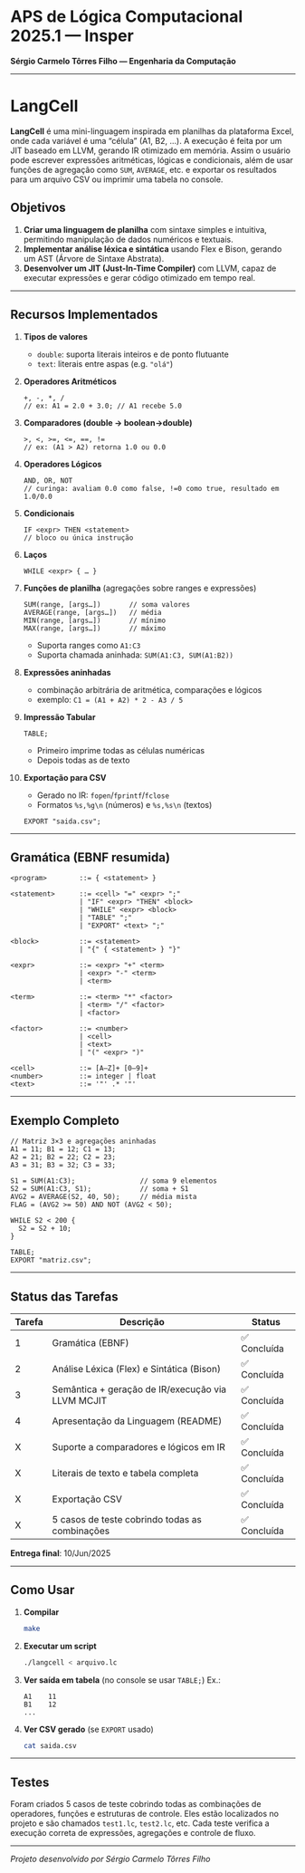 # APS de Lógica Computacional 2025.1 — Insper  
**Sérgio Carmelo Tôrres Filho — Engenharia da Computação**

---

# LangCell

**LangCell** é uma mini-linguagem inspirada em planilhas da plataforma Excel, onde cada variável é uma “célula” (A1, B2, …). A execução é feita por um JIT baseado em LLVM, gerando IR otimizado em memória. Assim o usuário pode escrever expressões aritméticas, lógicas e condicionais, além de usar funções de agregação como `SUM`, `AVERAGE`, etc. e exportar os resultados para um arquivo CSV ou imprimir uma tabela no console.
## Objetivos
1. **Criar uma linguagem de planilha** com sintaxe simples e intuitiva, permitindo manipulação de dados numéricos e textuais.
2. **Implementar análise léxica e sintática** usando Flex e Bison, gerando um AST (Árvore de Sintaxe Abstrata).
3. **Desenvolver um JIT (Just-In-Time Compiler)** com LLVM, capaz de executar expressões e gerar código otimizado em tempo real.

---

## Recursos Implementados

1. **Tipos de valores**  
   - `double`: suporta literais inteiros e de ponto flutuante  
   - `text`: literais entre aspas (e.g. `"olá"`)

2. **Operadores Aritméticos**  
    ```lc
    +, -, *, /  
    // ex: A1 = 2.0 + 3.0; // A1 recebe 5.0
    ```

3. **Comparadores (double → boolean→double)**

   ```lc
   >, <, >=, <=, ==, !=  
   // ex: (A1 > A2) retorna 1.0 ou 0.0
   ```

4. **Operadores Lógicos**

   ```lc
   AND, OR, NOT  
   // curinga: avaliam 0.0 como false, !=0 como true, resultado em 1.0/0.0
   ```

5. **Condicionais**

   ```lc
   IF <expr> THEN <statement>  
   // bloco ou única instrução
   ```

6. **Laços**

   ```lc
   WHILE <expr> { … }  
   ```

7. **Funções de planilha** (agregações sobre ranges e expressões)

   ```lc
   SUM(range, [args…])       // soma valores
   AVERAGE(range, [args…])   // média
   MIN(range, [args…])       // mínimo
   MAX(range, [args…])       // máximo
   ```

   * Suporta ranges como `A1:C3`
   * Suporta chamada aninhada: `SUM(A1:C3, SUM(A1:B2))`

8. **Expressões aninhadas**

   * combinação arbitrária de aritmética, comparações e lógicos
   * exemplo: `C1 = (A1 + A2) * 2 - A3 / 5`

9. **Impressão Tabular**

   ```lc
   TABLE;
   ```

   * Primeiro imprime todas as células numéricas
   * Depois todas as de texto

10. **Exportação para CSV**

    * Gerado no IR: `fopen`/`fprintf`/`fclose`
    * Formatos `%s,%g\n` (números) e `%s,%s\n` (textos)

    ```lc
    EXPORT "saida.csv";
    ```

---

## Gramática (EBNF resumida)

```ebnf
<program>        ::= { <statement> }

<statement>      ::= <cell> "=" <expr> ";" 
                 | "IF" <expr> "THEN" <block>
                 | "WHILE" <expr> <block>
                 | "TABLE" ";"
                 | "EXPORT" <text> ";"

<block>          ::= <statement>
                 | "{" { <statement> } "}"

<expr>           ::= <expr> "+" <term> 
                 | <expr> "-" <term> 
                 | <term>

<term>           ::= <term> "*" <factor> 
                 | <term> "/" <factor> 
                 | <factor>

<factor>         ::= <number> 
                 | <cell> 
                 | <text>
                 | "(" <expr> ")"

<cell>           ::= [A–Z]+ [0–9]+
<number>         ::= integer | float
<text>           ::= '"' .* '"'
```

---

## Exemplo Completo

```lc
// Matriz 3×3 e agregações aninhadas
A1 = 11; B1 = 12; C1 = 13;
A2 = 21; B2 = 22; C2 = 23;
A3 = 31; B3 = 32; C3 = 33;

S1 = SUM(A1:C3);                // soma 9 elementos
S2 = SUM(A1:C3, S1);            // soma + S1
AVG2 = AVERAGE(S2, 40, 50);     // média mista
FLAG = (AVG2 >= 50) AND NOT (AVG2 < 50);

WHILE S2 < 200 {
  S2 = S2 + 10;
}

TABLE;
EXPORT "matriz.csv";
```

---

## Status das Tarefas

| Tarefa | Descrição                                              | Status      |
| ------ | ------------------------------------------------------ | ----------- |
| 1      | Gramática (EBNF)                                       | ✅ Concluída |
| 2      | Análise Léxica (Flex) e Sintática (Bison)              | ✅ Concluída |
| 3      | Semântica + geração de IR/execução via LLVM MCJIT      | ✅ Concluída |
| 4      | Apresentação da Linguagem (README)            | ✅ Concluída |
| X      | Suporte a comparadores e lógicos em IR                 | ✅ Concluída |
| X      | Literais de texto e tabela completa                    | ✅ Concluída |
| X      | Exportação CSV    | ✅ Concluída |
| X      | 5 casos de teste cobrindo todas as combinações | ✅ Concluída |

**Entrega final**: 10/Jun/2025

---

## Como Usar

1. **Compilar**

   ```bash
   make
   ```

2. **Executar um script**

   ```bash
   ./langcell < arquivo.lc
   ```

3. **Ver saída em tabela** (no console se usar `TABLE;`)
   Ex.:
   ```
   A1    11
   B1    12
   ...
   ```

4. **Ver CSV gerado** (se `EXPORT` usado)

   ```bash
   cat saida.csv
   ```


---

## Testes

  Foram criados 5 casos de teste cobrindo todas as combinações de operadores, funções e estruturas de controle. Eles estão localizados no projeto e são chamados `test1.lc`, `test2.lc`, etc. Cada teste verifica a execução correta de expressões, agregações e controle de fluxo.

---

*Projeto desenvolvido por Sérgio Carmelo Tôrres Filho*
